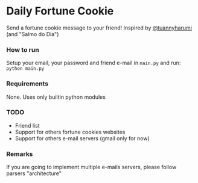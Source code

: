 Daily Fortune Cookie
====================

Send a fortune cookie message to your friend! Inspired by [@tuannyharumi](https://github.com/tuannyharumi) (and "Salmo do Dia")

### How to run
Setup your email, your password and friend e-mail in `main.py` and run:  
`python main.py`

### Requirements
None. Uses only builtin python modules

### TODO
- Friend list
- Support for others fortune cookies websites
- Support for others e-mail servers (gmail only for now)

### Remarks
If you are going to implement multiple e-mails servers, please follow parsers "architecture"
